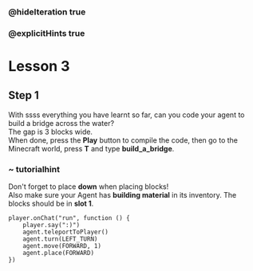 ### @hideIteration true 
### @explicitHints true


# Lesson 3

## Step 1
With ssss everything you have learnt so far, can you code your agent to build a bridge across the water?   
The gap is 3 blocks wide.   
When done, press the **Play** button to compile the code, then go to the Minecraft world, press **T** and type **build_a_bridge**.

### ~ tutorialhint
Don't forget to place **down** when placing blocks!   
Also make sure your Agent has **building material** in its inventory. The blocks should be in **slot 1**.


```ghost
player.onChat("run", function () {
    player.say(":)")
    agent.teleportToPlayer()
    agent.turn(LEFT_TURN)
    agent.move(FORWARD, 1)
    agent.place(FORWARD)
})
``` 



